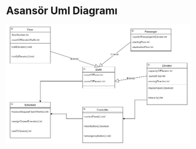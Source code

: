 # Asansör Uml Diagramı

![alt text](https://github.com/merttfazli/OOP-ElevatorUml/blob/main/ElevatorUml.JPG)
